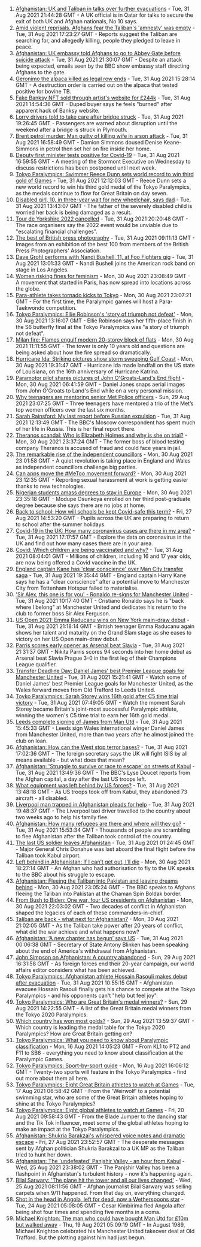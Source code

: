 1. [Afghanistan: UK and Taliban in talks over further evacuations](https://www.bbc.co.uk/news/uk-58403050?at_medium=RSS&at_campaign=KARANGA) - Tue, 31 Aug 2021 21:44:28 GMT - A UK official is in Qatar for talks to secure the exit of both UK and Afghan nationals, No 10 says.
2. [Amid violent reprisals, Afghans fear the Taliban's 'amnesty' was empty](https://www.bbc.co.uk/news/world-asia-58395954?at_medium=RSS&at_campaign=KARANGA) - Tue, 31 Aug 2021 17:23:27 GMT - Reports suggest the Taliban are searching for, and allegedly killing, people they pledged to leave in peace.
3. [Afghanistan: UK embassy told Afghans to go to Abbey Gate before suicide attack](https://www.bbc.co.uk/news/uk-58403047?at_medium=RSS&at_campaign=KARANGA) - Tue, 31 Aug 2021 21:30:07 GMT - Despite an attack being expected, emails seen by the BBC show embassy staff directing Afghans to the gate.
4. [Geronimo the alpaca killed as legal row ends](https://www.bbc.co.uk/news/uk-england-bristol-58255378?at_medium=RSS&at_campaign=KARANGA) - Tue, 31 Aug 2021 15:28:14 GMT - A destruction order is carried out on the alpaca that tested positive for bovine TB.
5. [Fake Banksy NFT sold through artist's website for £244k](https://www.bbc.co.uk/news/technology-58399338?at_medium=RSS&at_campaign=KARANGA) - Tue, 31 Aug 2021 14:54:36 GMT - Duped buyer says he feels "burned" after apparent hack of Banksy website.
6. [Lorry drivers told to take care after bridge struck](https://www.bbc.co.uk/news/uk-england-devon-58402488?at_medium=RSS&at_campaign=KARANGA) - Tue, 31 Aug 2021 19:26:45 GMT - Passengers are warned about disruption until the weekend after a bridge is struck in Plymouth.
7. [Brent petrol murder: Man guilty of killing wife in arson attack](https://www.bbc.co.uk/news/uk-england-london-58399850?at_medium=RSS&at_campaign=KARANGA) - Tue, 31 Aug 2021 16:58:49 GMT - Damion Simmons doused Denise Keane-Simmons in petrol then set her on fire inside her home.
8. [Deputy first minister tests positive for Covid-19](https://www.bbc.co.uk/news/uk-northern-ireland-58393886?at_medium=RSS&at_campaign=KARANGA) - Tue, 31 Aug 2021 16:59:55 GMT - A meeting of the Stormont Executive on Wednesday to discuss restrictions has been postponed until next week.
9. [Tokyo Paralympics: Swimmer Reece Dunn sets world record to win third gold of Games](https://www.bbc.co.uk/sport/disability-sport/58390965?at_medium=RSS&at_campaign=KARANGA) - Tue, 31 Aug 2021 12:12:03 GMT - Reece Dunn sets a new world record to win his third gold medal of the Tokyo Paralympics, as the medals continue to flow for Great Britain on day seven.
10. [Disabled girl, 10, in three-year wait for new wheelchair, says dad](https://www.bbc.co.uk/news/uk-england-tyne-58396438?at_medium=RSS&at_campaign=KARANGA) - Tue, 31 Aug 2021 13:43:07 GMT - The father of the severely disabled child is worried her back is being damaged as a result.
11. [Tour de Yorkshire 2022 cancelled](https://www.bbc.co.uk/news/uk-england-58402911?at_medium=RSS&at_campaign=KARANGA) - Tue, 31 Aug 2021 20:20:48 GMT - The race organisers say the 2022 event would be unviable due to "escalating financial challenges".
12. [The best of British press photography](https://www.bbc.co.uk/news/in-pictures-58392452?at_medium=RSS&at_campaign=KARANGA) - Tue, 31 Aug 2021 09:11:13 GMT - Images from an exhibition of the best 100 from members of the British Press Photographers' Association.
13. [Dave Grohl performs with Nandi Bushell, 11, at Foo Fighters gig](https://www.bbc.co.uk/news/uk-england-suffolk-58398324?at_medium=RSS&at_campaign=KARANGA) - Tue, 31 Aug 2021 13:01:33 GMT - Nandi Bushell joins the American rock band on stage in Los Angeles.
14. [Women risking fines for feminism](https://www.bbc.co.uk/news/uk-58322865?at_medium=RSS&at_campaign=KARANGA) - Mon, 30 Aug 2021 23:08:49 GMT - A movement that started in Paris, has now spread into locations across the globe.
15. [Para-athlete takes tornado kicks to Tokyo](https://www.bbc.co.uk/news/disability-58360385?at_medium=RSS&at_campaign=KARANGA) - Mon, 30 Aug 2021 23:07:21 GMT - For the first time, the Paralympic games will host a Para-Taekwondo competition.
16. [Tokyo Paralympics: Ellie Robinson's 'story of triumph not defeat'](https://www.bbc.co.uk/sport/disability-sport/58383911?at_medium=RSS&at_campaign=KARANGA) - Mon, 30 Aug 2021 13:16:07 GMT - Ellie Robinson says her fifth-place finish in the S6 butterfly final at the Tokyo Paralympics was "a story of triumph not defeat".
17. [Milan fire: Flames engulf modern 20-storey block of flats](https://www.bbc.co.uk/news/world-europe-58385014?at_medium=RSS&at_campaign=KARANGA) - Mon, 30 Aug 2021 11:11:55 GMT - The tower is only 10 years old and questions are being asked about how the fire spread so dramatically.
18. [Hurricane Ida: Striking pictures show storm sweeping Gulf Coast](https://www.bbc.co.uk/news/world-us-canada-58380820?at_medium=RSS&at_campaign=KARANGA) - Mon, 30 Aug 2021 19:31:47 GMT - Hurricane Ida made landfall on the US state of Louisiana, on the 16th anniversary of Hurricane Katrina.
19. [Paramotor pilot shares pictures of John O'Groats-Land's End flight](https://www.bbc.co.uk/news/uk-england-norfolk-58345631?at_medium=RSS&at_campaign=KARANGA) - Mon, 30 Aug 2021 06:41:59 GMT - Daniel Jones snaps aerial images from John O'Groats to Land's End while on a very personal mission.
20. [Why teenagers are mentoring senior Met Police officers](https://www.bbc.co.uk/news/uk-england-london-58351814?at_medium=RSS&at_campaign=KARANGA) - Sun, 29 Aug 2021 23:07:25 GMT - Three teenagers have mentored a trio of the Met’s top women officers over the last six months.
21. [Sarah Rainsford: My last report before Russian expulsion](https://www.bbc.co.uk/news/world-europe-58395121?at_medium=RSS&at_campaign=KARANGA) - Tue, 31 Aug 2021 12:13:49 GMT - The BBC's Moscow correspondent has spent much of her life in Russia. This is her final report there.
22. [Theranos scandal: Who is Elizabeth Holmes and why is she on trial?](https://www.bbc.co.uk/news/business-58336998?at_medium=RSS&at_campaign=KARANGA) - Mon, 30 Aug 2021 23:37:24 GMT - The former boss of blood testing company Theranos is accused of fraud and could face years in jail.
23. [The remarkable rise of the independent councillors](https://www.bbc.co.uk/news/uk-politics-58244507?at_medium=RSS&at_campaign=KARANGA) - Mon, 30 Aug 2021 23:01:58 GMT - A quiet revolution is taking place in England and Wales as independent councillors challenge big parties.
24. [Can apps move the #MeToo movement forward?](https://www.bbc.co.uk/news/business-58260533?at_medium=RSS&at_campaign=KARANGA) - Mon, 30 Aug 2021 23:12:35 GMT - Reporting sexual harassment at work is getting easier thanks to new technologies.
25. [Nigerian students amass degrees to stay in Europe](https://www.bbc.co.uk/news/world-africa-58319976?at_medium=RSS&at_campaign=KARANGA) - Mon, 30 Aug 2021 23:35:18 GMT - Modupe Osunkoya enrolled on her third post-graduate degree because she says there are no jobs at home.
26. [Back to school: How will schools be kept Covid-safe this term?](https://www.bbc.co.uk/news/education-51643556?at_medium=RSS&at_campaign=KARANGA) - Fri, 27 Aug 2021 14:53:20 GMT - Pupils across the UK are preparing to return to school after the summer holidays.
27. [Covid-19 in the UK: How many coronavirus cases are there in my area?](https://www.bbc.co.uk/news/uk-51768274?at_medium=RSS&at_campaign=KARANGA) - Tue, 31 Aug 2021 17:17:57 GMT - Explore the data on coronavirus in the UK and find out how many cases there are in your area.
28. [Covid: Which children are being vaccinated and why?](https://www.bbc.co.uk/news/health-57888429?at_medium=RSS&at_campaign=KARANGA) - Tue, 31 Aug 2021 08:04:01 GMT - Millions of children, including 16 and 17 year olds, are now being offered a Covid vaccine in the UK.
29. [England captain Kane has 'clear conscience' over Man City transfer saga](https://www.bbc.co.uk/sport/football/58400262?at_medium=RSS&at_campaign=KARANGA) - Tue, 31 Aug 2021 19:35:44 GMT - England captain Harry Kane says he has a "clear conscience" after a potential move to Manchester City from Tottenham Hotspur failed to materialise.
30. ['Sir Alex, this one is for you' - Ronaldo re-signs for Manchester United](https://www.bbc.co.uk/sport/football/58367537?at_medium=RSS&at_campaign=KARANGA) - Tue, 31 Aug 2021 10:17:40 GMT - Cristiano Ronaldo says he is "back where I belong" at Manchester United and dedicates his return to the club to former boss Sir Alex Ferguson.
31. [US Open 2021: Emma Raducanu wins on New York main-draw debut](https://www.bbc.co.uk/sport/tennis/58390546?at_medium=RSS&at_campaign=KARANGA) - Tue, 31 Aug 2021 21:18:14 GMT - British teenager Emma Raducanu again shows her talent and maturity on the Grand Slam stage as she eases to victory on her US Open main-draw debut.
32. [Parris scores early opener as Arsenal beat Slavia](https://www.bbc.co.uk/sport/football/58378045?at_medium=RSS&at_campaign=KARANGA) - Tue, 31 Aug 2021 21:31:37 GMT - Nikita Parris scores 94 seconds into her home debut as Arsenal beat Slavia Prague 3-0 in the first leg of their Champions League qualifier.
33. [Transfer Deadline Day: Daniel James' best Premier League goals for Manchester United](https://www.bbc.co.uk/sport/av/football/58396852?at_medium=RSS&at_campaign=KARANGA) - Tue, 31 Aug 2021 15:21:41 GMT - Watch some of Daniel James' best Premier League goals for Manchester United, as the Wales forward moves from Old Trafford to Leeds United.
34. [Toyko Paralympics: Sarah Storey wins 16th gold after C5 time trial victory](https://www.bbc.co.uk/sport/av/disability-sport/58393461?at_medium=RSS&at_campaign=KARANGA) - Tue, 31 Aug 2021 07:49:05 GMT - Watch the moment Sarah Storey became Britain's joint-most successful Paralympic athlete, winning the women's C5 time trial to earn her 16th gold medal.
35. [Leeds complete signing of James from Man Utd](https://www.bbc.co.uk/sport/football/58393587?at_medium=RSS&at_campaign=KARANGA) - Tue, 31 Aug 2021 15:45:33 GMT - Leeds sign Wales international winger Daniel James from Manchester United, more than two years after he almost joined the club on loan.
36. [Afghanistan: How can the West stop terror bases?](https://www.bbc.co.uk/news/uk-58395371?at_medium=RSS&at_campaign=KARANGA) - Tue, 31 Aug 2021 17:02:36 GMT - The foreign secretary says the UK will fight ISIS by all means available - but what does that mean?
37. [Afghanistan: 'Struggle to survive or race to escape' on streets of Kabul](https://www.bbc.co.uk/news/world-asia-58393245?at_medium=RSS&at_campaign=KARANGA) - Tue, 31 Aug 2021 13:49:36 GMT - The BBC's Lyse Doucet reports from the Afghan capital, a day after the last US troops left.
38. [What equipment was left behind by US forces?](https://www.bbc.co.uk/news/world-58393763?at_medium=RSS&at_campaign=KARANGA) - Tue, 31 Aug 2021 13:48:18 GMT - As US troops took off from Kabul, they abandoned 73 aircraft - all disabled.
39. [Liverpool man trapped in Afghanistan pleads for help](https://www.bbc.co.uk/news/uk-england-merseyside-58395154?at_medium=RSS&at_campaign=KARANGA) - Tue, 31 Aug 2021 19:48:37 GMT - The Liverpool taxi driver travelled to the country about two weeks ago to help his family flee.
40. [Afghanistan: How many refugees are there and where will they go?](https://www.bbc.co.uk/news/world-asia-58283177?at_medium=RSS&at_campaign=KARANGA) - Tue, 31 Aug 2021 15:53:34 GMT - Thousands of people are scrambling to flee Afghanistan after the Taliban took control of the country.
41. [The last US soldier leaves Afghanistan](https://www.bbc.co.uk/news/world-us-canada-58390310?at_medium=RSS&at_campaign=KARANGA) - Tue, 31 Aug 2021 01:24:45 GMT - Major General Chris Donahue was last aboard the final flight before the Taliban took Kabul airport.
42. [Left behind in Afghanistan: If I can’t get out, I’ll die](https://www.bbc.co.uk/news/world-asia-58375243?at_medium=RSS&at_campaign=KARANGA) - Mon, 30 Aug 2021 18:27:14 GMT - An Afghan who had authorisation to fly to the UK speaks to the BBC about his struggle to escape.
43. [Afghanistan: Fleeing the Taliban into Pakistan and leaving dreams behind](https://www.bbc.co.uk/news/world-asia-58380551?at_medium=RSS&at_campaign=KARANGA) - Mon, 30 Aug 2021 23:05:24 GMT - The BBC speaks to Afghans fleeing the Taliban into Pakistan at the Chaman Spin Boldak border.
44. [From Bush to Biden: One war, four US presidents on Afghanistan](https://www.bbc.co.uk/news/world-us-canada-58352128?at_medium=RSS&at_campaign=KARANGA) - Mon, 30 Aug 2021 22:03:02 GMT - Two decades of conflict in Afghanistan shaped the legacies of each of these commanders-in-chief.
45. [Taliban are back - what next for Afghanistan?](https://www.bbc.co.uk/news/world-asia-49192495?at_medium=RSS&at_campaign=KARANGA) - Mon, 30 Aug 2021 21:02:05 GMT - As the Taliban take power after 20 years of conflict, what did the war achieve and what happens now?
46. [Afghanistan: ‘A new chapter has begun’ says US](https://www.bbc.co.uk/news/world-us-canada-58389752?at_medium=RSS&at_campaign=KARANGA) - Tue, 31 Aug 2021 00:06:38 GMT - Secretary of State Antony Blinken has been speaking about the end of America's withdrawal from Afghanistan.
47. [John Simpson on Afghanistan: A country abandoned](https://www.bbc.co.uk/news/58377984?at_medium=RSS&at_campaign=KARANGA) - Sun, 29 Aug 2021 16:31:58 GMT - As foreign forces end their 20-year campaign, our world affairs editor considers what has been achieved.
48. [Tokyo Paralympics: Afghanistan athlete Hossain Rasouli makes debut after evacuation](https://www.bbc.co.uk/sport/disability-sport/58394964?at_medium=RSS&at_campaign=KARANGA) - Tue, 31 Aug 2021 10:55:15 GMT - Afghanistan evacuee Hossain Rasouli finally gets his chance to compete at the Tokyo Paralympics - and his opponents can't "help but feel joy".
49. [Tokyo Paralympics: Who are Great Britain's medal winners?](https://www.bbc.co.uk/sport/disability-sport/58267875?at_medium=RSS&at_campaign=KARANGA) - Sun, 29 Aug 2021 14:22:55 GMT - A list of the Great Britain medal winners from the Tokyo 2020 Paralympics.
50. [Which country has won most golds?](https://www.bbc.co.uk/sport/disability-sport/58267874?at_medium=RSS&at_campaign=KARANGA) - Sun, 29 Aug 2021 13:59:37 GMT - Which country is leading the medal table for the Tokyo 2020 Paralympics? How are Great Britain getting on?
51. [Tokyo Paralympics: What you need to know about Paralympic classification](https://www.bbc.co.uk/sport/disability-sport/57396986?at_medium=RSS&at_campaign=KARANGA) - Mon, 16 Aug 2021 14:05:23 GMT - From KL1 to PT2 and F11 to SB6 - everything you need to know about classification at the Paralympic Games.
52. [Tokyo Paralympics: Sport-by-sport guide](https://www.bbc.co.uk/sport/disability-sport/58228171?at_medium=RSS&at_campaign=KARANGA) - Mon, 16 Aug 2021 16:06:12 GMT - Twenty-two sports will feature in the Tokyo Paralympics - find out more about them all here.
53. [Tokyo Paralympics: Eight Great Britain athletes to watch at Games](https://www.bbc.co.uk/sport/disability-sport/58126396?at_medium=RSS&at_campaign=KARANGA) - Tue, 17 Aug 2021 06:58:42 GMT - From the 'Weirwolf' to a potential swimming star, who are some of the Great Britain athletes hoping to shine at the Tokyo Paralympics?
54. [Tokyo Paralympics: Eight global athletes to watch at Games](https://www.bbc.co.uk/sport/disability-sport/58203418?at_medium=RSS&at_campaign=KARANGA) - Fri, 20 Aug 2021 09:58:43 GMT - From the Blade Jumper to the dancing star and the Tik Tok influencer, meet some of the global athletes hoping to make an impact at the Tokyo Paralympics.
55. [Afghanistan: Shukria Barakzai's whispered voice notes and dramatic escape](https://www.bbc.co.uk/news/world-asia-58345901?at_medium=RSS&at_campaign=KARANGA) - Fri, 27 Aug 2021 23:52:57 GMT - The desperate messages sent by Afghan politician Shukria Barakzai to a UK MP as the Taliban tried to hunt her down.
56. [Afghanistan: The 'undefeated' Panjshir Valley - an hour from Kabul](https://www.bbc.co.uk/news/world-asia-58329527?at_medium=RSS&at_campaign=KARANGA) - Wed, 25 Aug 2021 23:38:02 GMT - The Panjshir Valley has been a flashpoint in Afghanistan's turbulent history - now it's happening again.
57. [Bilal Sarwary: 'The plane hit the tower and all our lives changed'](https://www.bbc.co.uk/news/world-south-asia-58071592?at_medium=RSS&at_campaign=KARANGA) - Wed, 25 Aug 2021 08:11:56 GMT - Afghan journalist Bilal Sarwary was selling carpets when 9/11 happened. From that day on, everything changed.
58. [Shot in the head in Angola, left for dead, now a Wetherspoons star](https://www.bbc.co.uk/news/uk-58266180?at_medium=RSS&at_campaign=KARANGA) - Tue, 24 Aug 2021 05:08:05 GMT - Cesar Kimbirima fled Angola after being shot four times and spending five months in a coma.
59. [Michael Knighton: The man who could have bought Man Utd for £10m but walked away](https://www.bbc.co.uk/sport/football/58233755?at_medium=RSS&at_campaign=KARANGA) - Thu, 19 Aug 2021 05:09:19 GMT - In August 1989, Michael Knighton celebrated his Manchester United takeover deal at Old Trafford. But the plotting against him had just begun.
